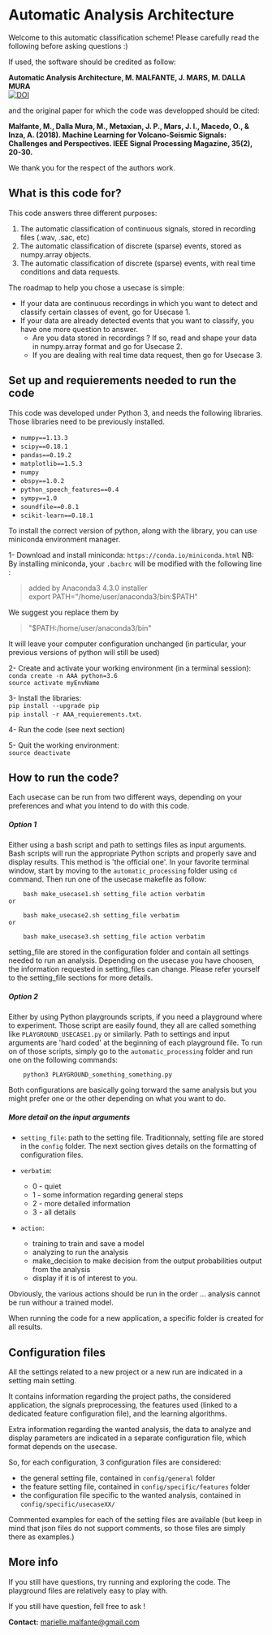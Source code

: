 # Automatic Analysis Architecture 

Welcome to this automatic classification scheme! Please carefully read the following before asking questions :)

If used, the software should be credited as follow:    

**Automatic Analysis Architecture, M. MALFANTE, J. MARS, M. DALLA MURA**   
[![DOI](https://zenodo.org/badge/DOI/10.5281/zenodo.1216028.svg)](https://doi.org/10.5281/zenodo.1216028)   

and the original paper for which the code was developped should be cited:   

**Malfante, M., Dalla Mura, M., Metaxian, J. P., Mars, J. I., Macedo, O., & Inza, A. (2018). Machine Learning for Volcano-Seismic Signals: Challenges and Perspectives. IEEE Signal Processing Magazine, 35(2), 20-30.**  

We thank you for the respect of the authors work.


## What is this code for?

This code answers three different purposes:

1. The automatic classification of continuous signals, stored in recording files (.wav, .sac, etc)
2. The automatic classification of discrete (sparse) events, stored as numpy.array objects. 
3. The automatic classification of discrete (sparse) events, with real time conditions and data requests. 

The roadmap to help you chose a usecase is simple:  

- If your data are continuous recordings in which you want to detect and classify certain classes of event, go for Usecase 1. 
- If your data are already detected events that you want to classify, you have one more question to answer. 
	- Are you data stored in recordings ? If so, read and shape your data in numpy.array format and go for Usecase 2. 
	- If you are dealing with real time data request, then go for Usecase 3. 

## Set up and requierements needed to run the code
This code was developed under Python 3, and needs the following libraries. Those libraries need to be previously installed.

- `numpy==1.13.3`
- `scipy==0.18.1`
- `pandas==0.19.2`
- `matplotlib==1.5.3`
- `numpy`
- `obspy==1.0.2`
- `python_speech_features==0.4`
- `sympy==1.0`
- `soundfile==0.8.1`
- `scikit-learn==0.18.1`

To install the correct version of python, along with the library, you can use miniconda environment manager. 

1- Download and install miniconda: `https://conda.io/miniconda.html` 
NB: By installing miniconda, your `.bachrc` will be modified with the following line : 

> 	added by Anaconda3 4.3.0 installer  
>	export PATH="/home/user/anaconda3/bin:$PATH"

We suggest you replace them by 
>	"$PATH:/home/user/anaconda3/bin"

It will leave your computer configuration unchanged (in particular, your previous versions of python will still be used)

2- Create and activate your working environment (in a terminal session):  
`conda create -n AAA python=3.6`  
`source activate myEnvName`

3- Install the libraries:  
`pip install --upgrade pip`  
`pip install -r AAA_requierements.txt`. 

4- Run the code (see next section)

5- Quit the working environment:  
`source deactivate` 



## How to run the code?

Each usecase can be run from two different ways, depending on your preferences and what you intend to do with this code.

##### Option 1
Either using a bash script and path to settings files as input arguments. Bash scripts will run the appropriate Python scripts and properly save and display results. This method is 'the official one'. In your favorite terminal window, start by moving to the `automatic_processing` folder using `cd` command. Then run one of the usecase makefile as follow:

		bash make_usecase1.sh setting_file action verbatim
	or 
		
		bash make_usecase2.sh setting_file verbatim
	or
		
		bash make_usecase3.sh setting_file action verbatim
		
setting\_file are stored in the configuration folder and contain all settings needed to run an analysis. Depending on the usecase you have choosen, the information requested in setting_files can change. Please refer yourself to the setting\_file sections for more details.	
		
##### Option 2
Either by using Python playgrounds scripts, if you need a playground where to experiment. Those script are easily found, they all are called something like `PLAYGROUND_USECASE1.py` or similarly. Path to settings and input arguments are 'hard coded' at the beginning of each playground file. To run on of those scripts, simply go to the `automatic_processing` folder and run one on the following commands: 

		python3 PLAYGROUND_something_something.py 
		

Both configurations are basically going torward the same analysis but you might prefer one or the other depending on what you want to do. 


##### More detail on the input arguments 

- `setting_file`: path to the setting file. Traditionnaly, setting file are stored in the `config` folder. The next section gives details on the formatting of configuration files. 

- `verbatim`: 
	- 0 - quiet
	- 1 - some information regarding general steps
	- 2 - more detailed information
	- 3 - all details

	
- `action`: 
	- training to train and save a model 
	- analyzing to run the analysis 
	- make_decision to make decision from the output probabilities output from the analysis
	- display if it is of interest to you.  
	
Obviously, the various actions should be run in the order ... analysis cannot be run withour a trained model. 

When running the code for a new application, a specific folder is created for all results. 


## Configuration files 
	 	
All the settings related to a new project or a new run are indicated in a setting main setting. 

It contains information regarding the project paths, the considered application, the signals preprocessing, the features used (linked to a dedicated feature configuration file), and the learning algorithms. 

Extra information regarding the wanted analysis, the data to analyze and display parameters are indicated in a separate configuration file, which format depends on the usecase. 

So, for each configuration, 3 configuration files are considered:

- the general setting file, contained in `config/general` folder
- the feature setting file, contained in `config/specific/features` folder
- the configuration file specific to the wanted analysis, contained in `config/specific/usecaseXX/`

Commented examples for each of the setting files are available (but keep in mind that json files do not support comments, so those files are simply there as examples.)


## More info	

If you still have questions, try running and exploring the code. 
The playground files are relatively easy to play with. 

If you still have question, fell free to ask ! 

**Contact:** marielle.malfante@gmail.com

